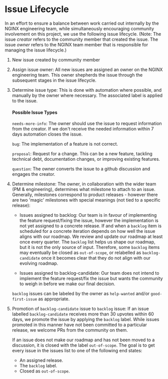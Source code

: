 # Issue Lifecycle

In an effort to ensure a balance between work carried out internally by the NGINX engineering team, while simultaneously encouraging community involvement on this project, we use the following issue lifecycle. (Note: The issue *creator* refers to the community member that created the issue. The issue *owner* refers to the NGINX team member that is responsible for managing the issue lifecycle.)

1. New issue created by community member


2. Assign issue owner: All new issues are assigned an owner on the NGINX engineering team. This owner shepherds the issue through the subsequent stages in the issue lifecycle.


3. Determine issue type: This is done with automation where possible, and manually by the owner where necessary. The associated label is applied to the issue.
   #### Possible Issue Types
   `needs-more-info`: The owner should use the issue to request information from the creator. If we don't receive the needed information within 7 days automation closes the issue.

   `bug`: The implementation of a feature is not correct.

   `proposal`: Request for a change. This can be a new feature, tackling technical debt, documentation changes, or improving existing features.
   
   `question`: The owner converts the issue to a github discussion and engages the creator.


4. Determine milestone: The owner, in collaboration with the wider team (PM & engineering), determines what milestone to attach to an issue. Generally, milestones correspond to product releases - however there are two 'magic' milestones with special meanings (not tied to a specific release):

   - Issues assigned to backlog: Our team is in favour of implementing the feature request/fixing the issue, however the implementation is not yet assigned to a concrete release. If and when a `backlog` item is scheduled for a concrete iteration depends on how well the issue aligns with our roadmap. We review and update our roadmap at least once every quarter. The `backlog` list helps us shape our roadmap, but it is not the only source of input. Therefore, some `backlog` items may eventually be closed as `out-of-scope`, or relabelled as `backlog-candidate` once it becomes clear that they do not align with our evolving roadmap.

   - Issues assigned to backlog-candidate: Our team does not intend to implement the feature request/fix the issue but wants the community to weigh in before we make our final decision.

    `backlog` issues can be labeled by the owner as `help-wanted` and/or `good-first-issue` as appropriate.


5. Promotion of `backlog-candidate` issue to `backlog` issue: If an issue labelled `backlog-candidate` receives more than 30 upvotes within 60 days, we promote the issue by applying the `backlog` label. While issues promoted in this manner have not been committed to a particular release, we welcome PRs from the community on them.

   If an issue does not make our roadmap and has not been moved to a discussion, it is closed with the label `out-of-scope`. The goal is to get every issue in the issues list to one of the following end states:

   - An assigned release.
   - The `backlog` label.
   -  Closed as `out-of-scope`.
